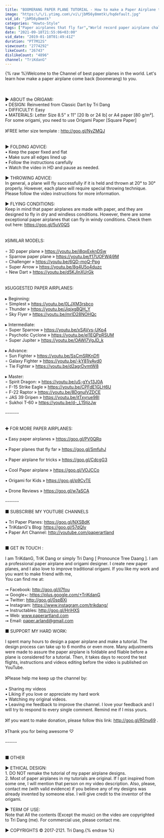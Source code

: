 ```yaml
---
title: "BOOMERANG PAPER PLANE TUTORIAL - How to make a Paper Airplane that COMES BACK | ReverseR"
image: "https:\/\/i.ytimg.com\/vi\/jbM56y8mmtk\/hqdefault.jpg"
vid_id: "jbM56y8mmtk"
categories: "Howto-Style"
tags: ["Paper airplanes that fly far","World record paper airplane challenger","Origami paper airplanes that fly"]
date: "2021-09-18T21:55:06+03:00"
vid_date: "2019-01-10T01:49:41Z"
duration: "PT7M12S"
viewcount: "2774292"
likeCount: "26743"
dislikeCount: "4896"
channel: "TriKdanG"
---
```

{% raw %}Welcome to the Channel of best paper planes in the world. Let's learn how make a paper airplane come back (boomerang) to you. <br /><br /><br /><br />► ABOUT the ORIGAMI:<br />• DESIGN: Reinvented from Classic Dart by Tri Dang<br />• DIFFICULTY:     Easy<br />• MATERIALS:     Letter Size 8.5&quot; x 11&quot; [20 lb or 24 lb] or A4 paper [80 g/m²]. For some origami, you need to use Origami Paper [Square Paper] <br /><br />》FREE letter size template : <a rel="nofollow" target="blank" href="http://goo.gl/NyZMQJ">http://goo.gl/NyZMQJ</a><br /><br /><br />► FOLDING ADVICE:<br />• Keep the paper fixed and flat<br />• Make sure all edges lined up <br />• Follow the instructions carefully<br />• Watch the video in HD and pause as needed.<br /><br />► THROWING ADVICE:<br />In general, a plane will fly successfully if it is held and thrown at 20° to 30° properly. However, each plane will require special throwing technique. Please follow the video instructions for more information. <br /><br />► FLYING CONDITIONS:<br />Keep in mind that paper airplanes are made with paper, and they are designed to fly in dry and windless conditions. However, there are some exceptional paper airplanes that can fly in windy conditions. Check them out here: <a rel="nofollow" target="blank" href="https://goo.gl/5uV0QS">https://goo.gl/5uV0QS</a><br /><br /><br />》SIMILAR MODELS:<br /><br />∘ 3D paper plane » <a rel="nofollow" target="blank" href="https://youtu.be/i8qxExknDSw">https://youtu.be/i8qxExknDSw</a><br />∘ Sparrow paper plane » <a rel="nofollow" target="blank" href="https://youtu.be/f17UOFW4j9M">https://youtu.be/f17UOFW4j9M</a><br />∘ Challenger » <a rel="nofollow" target="blank" href="https://youtu.be/6QD-moQ-Ppg">https://youtu.be/6QD-moQ-Ppg</a><br />∘ Super Arrow » <a rel="nofollow" target="blank" href="https://youtu.be/8g4U5o4duzc">https://youtu.be/8g4U5o4duzc</a><br />∘ New Dart » <a rel="nofollow" target="blank" href="https://youtu.be/d5KJlnXUrGk">https://youtu.be/d5KJlnXUrGk</a><br /><br /><br />》SUGGESTED PAPER AIRPLANES:<br /><br />▸ Beginning: <br />∘ Simplest » <a rel="nofollow" target="blank" href="https://youtu.be/0LJXM3rsbco">https://youtu.be/0LJXM3rsbco</a><br />∘ Thunder » <a rel="nofollow" target="blank" href="https://youtu.be/JiqjxgBQH_Y">https://youtu.be/JiqjxgBQH_Y</a><br />∘ Sky Flyer » <a rel="nofollow" target="blank" href="https://youtu.be/mrID28NOHQc">https://youtu.be/mrID28NOHQc</a><br /><br />▸  Intermediate:<br />∘ Super Sparrow » <a rel="nofollow" target="blank" href="https://youtu.be/xSAVvs-UKp4">https://youtu.be/xSAVvs-UKp4</a><br />∘ Psychotic Cyclone » <a rel="nofollow" target="blank" href="https://youtu.be/el1EQPpRSUM">https://youtu.be/el1EQPpRSUM</a><br />∘ Super Jupiter » <a rel="nofollow" target="blank" href="https://youtu.be/OAWl7VgJD_k">https://youtu.be/OAWl7VgJD_k</a><br /><br />▸ Advance:<br />∘ Sun Fighter » <a rel="nofollow" target="blank" href="https://youtu.be/SsCmSRKnDfI">https://youtu.be/SsCmSRKnDfI</a><br />∘ Galaxy Fighter » <a rel="nofollow" target="blank" href="https://youtu.be/-kY81iyAvd0">https://youtu.be/-kY81iyAvd0</a><br />∘ Tie Fighter » <a rel="nofollow" target="blank" href="https://youtu.be/d2agrDvmtW8">https://youtu.be/d2agrDvmtW8</a>       <br /><br />▸ Master:<br />∘ Spirit Dragon: » <a rel="nofollow" target="blank" href="https://youtu.be/uS-gYv13J0A">https://youtu.be/uS-gYv13J0A</a><br />∘ F-15 Strike Eagle » <a rel="nofollow" target="blank" href="https://youtu.be/CPFdE1GLH6U">https://youtu.be/CPFdE1GLH6U</a><br />∘ F-22 Raptor » <a rel="nofollow" target="blank" href="https://youtu.be/8DgnuIVZDCE">https://youtu.be/8DgnuIVZDCE</a><br />∘ JAS 39 Gripen » <a rel="nofollow" target="blank" href="https://youtu.be/itTxyrue98I">https://youtu.be/itTxyrue98I</a><br />∘ Sukhoi T-60 » <a rel="nofollow" target="blank" href="https://youtu.be/d-_L15tjzJw">https://youtu.be/d-_L15tjzJw</a><br /><br />-------<br /><br /><br />✚  FOR MORE PAPER AIRPLANES:<br /><br />• Easy paper airplanes » <a rel="nofollow" target="blank" href="https://goo.gl/PV0QRq">https://goo.gl/PV0QRq</a> <br /><br />• Paper planes that fly far » <a rel="nofollow" target="blank" href="https://goo.gl/SmfuhJ">https://goo.gl/SmfuhJ</a><br /> <br />• Paper airplane for tricks » <a rel="nofollow" target="blank" href="https://goo.gl/CdcgG3">https://goo.gl/CdcgG3</a><br /><br />• Cool Paper airplane » <a rel="nofollow" target="blank" href="https://goo.gl/VOJCCo">https://goo.gl/VOJCCo</a> <br /><br />• Origami for Kids » <a rel="nofollow" target="blank" href="https://goo.gl/p9CvTE">https://goo.gl/p9CvTE</a><br /><br />• Drone Reviews » <a rel="nofollow" target="blank" href="https://goo.gl/w7aSCA">https://goo.gl/w7aSCA</a> <br /><br />-------<br /><br />■ SUBSCRIBE MY YOUTUBE CHANNELS <br /><br />• Tri Paper Planes:           <a rel="nofollow" target="blank" href="https://goo.gl/NXSBdK">https://goo.gl/NXSBdK</a><br />• TriKdanG's Blog:            <a rel="nofollow" target="blank" href="https://goo.gl/57dQly">https://goo.gl/57dQly</a><br />• Paper Art Channel:        <a rel="nofollow" target="blank" href="http://youtube.com/paperartland">http://youtube.com/paperartland</a><br /><br /><br />■ GET IN TOUCH : <br /><br />I am TriKdanG, TriK Dang or simply Tri Dang [ Pronounce Tree Daang ]. I am a  professional paper airplane and origami designer. I create new paper planes, and I also love to improve traditional origami. If you like my work and you want to make friend with me, <br />You can find me at: <br /><br />➞  Facebook:      <a rel="nofollow" target="blank" href="http://goo.gl/iI7fou">http://goo.gl/iI7fou</a><br />➞  Google+:         <a rel="nofollow" target="blank" href="https://plus.google.com/+TriKdanG">https://plus.google.com/+TriKdanG</a><br />➞  Twitter:            <a rel="nofollow" target="blank" href="http://goo.gl/0spBXi">http://goo.gl/0spBXi</a><br />➞  Instagram:      <a rel="nofollow" target="blank" href="https://www.instagram.com/trikdang/">https://www.instagram.com/trikdang/</a><br />➞  Instructables: <a rel="nofollow" target="blank" href="http://goo.gl/HriHXS">http://goo.gl/HriHXS</a><br />➞  Web:                www.paperartland.com<br />➞  Email:               paper.arland@gmail.com<br /><br />■ SUPPORT MY HARD WORK:<br /><br />I spent many hours to design a paper airplane and make a tutorial. The design process can take up to 6 months or even more. Many adjustments were made to assure the paper airplane is foldable and fliable before a plane is considered for a tutorial. Then, it takes days to record the test flights, instructions and videos editing before the video is published on YouTube.<br /><br />》Please help me keep up the channel by:<br /><br />• Sharing my videos<br />• Liking if you love or appreciate my hard work<br />• Watching my original videos.<br />• Leaving me feedback to improve the channel. I love your feedback and I will try to respond to every single comment. Remind me if I miss yours.<br /><br />》If  you want to make donation, please follow this link: <a rel="nofollow" target="blank" href="http://goo.gl/R0nu69">http://goo.gl/R0nu69</a> .<br /><br />》Thank you for being awesome ♡<br /><br />------<br /><br /><br />■ OTHER<br /><br />► ETHICAL DESIGN: <br />   1. DO NOT remake the tutorial of my paper airplane designs. <br />   2. Most of paper airplanes in my tutorials are original. If I got inspired from  some one, I will mention that person on my video description.  Also, please, contact me (with valid evidence) if you believe any of my designs was already invented by someone else. I will give credit to the inventor of the origami.<br /><br />► TERM OF USE: <br />Note that All the contents (Except the music) on the video are copyrighted to Tri Dang (me). For commercial use, please contact me. <br /><br />► COPYRIGHTS © 2017-2121. Tri Dang.{% endraw %}
